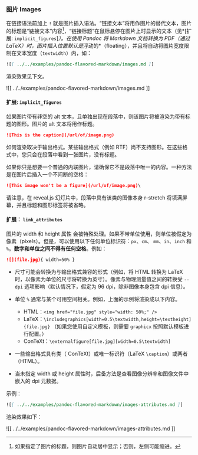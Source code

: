 ### 图片 Images

在链接语法前加上 `!` 就是图片插入语法。“链接文本”将用作图片的替代文本，图片的标题是“链接文本”内容[^img-caption]，“链接标题”在鼠标悬停在图片上时显示的文本（见*[扩展: `implicit_figures`]*）。在使用 Pandoc 将 Markdown 文档转换为 PDF（通过 LaTeX）时，图片插入位置默认是*浮动的*（floating），并且将自动将图片宽度限制在文本宽度（`textwidth`）内，如：

[^img-caption]: 如果指定了图片的标题，则图片自动居中显示；否则，左侧可能缩进。

```markdown
![[ ../../examples/pandoc-flavored-markdown/images.md ]]
```

渲染效果见下文。

![[ ../../examples/pandoc-flavored-markdown/images.md ]]

#### 扩展: `implicit_figures`

如果图片带有非空的 alt 文本，且单独出现在段落中，则该图片将被渲染为带有标题的图形。图片的 alt 文本将用作标题。

```markdown
![This is the caption](/url/of/image.png)
```

如何渲染取决于输出格式。某些输出格式（例如 RTF）尚不支持图形。在这些格式中，您只会在段落中看到一张图片，没有标题。

如果你只是想要一个普通的内联图片，请确保它不是段落中唯一的内容。一种方法是在图片后插入一个不间断的空格：

```markdown
![This image won't be a figure](/url/of/image.png)\
```

请注意，在 reveal.js 幻灯片中，段落中具有该类的图像本身 r-stretch 将填满屏幕，并且标题和图形标签将被省略。

#### 扩展： `link_attributes`

图片的 width 和 height 属性 会被特殊处理。如果不带单位使用，则单位被假定为像素（pixels）。但是，可以使用以下任何单位标识符：`px`、`cm`、 `mm`、`in`、`inch` 和 `%`。**数字和单位之间不得有任何空格**。例如：

```markdown
![](file.jpg){ width=50% }
```

- 尺寸可能会转换为与输出格式兼容的形式（例如，将 HTML 转换为 LaTeX 时，以像素为单位的尺寸将转换为英寸）。像素与物理测量值之间的转换受 `--dpi` 选项影响（默认情况下，假定为 96 dpi，除非图像本身包含 dpi 信息）。

- 单位 `%` 通常与某个可用空间相关。例如，上面的示例将渲染成以下内容。
  - HTML：`<img href="file.jpg" style="width: 50%;" />`
  - LaTeX：`\includegraphics[width=0.5\textwidth,height=\textheight]{file.jpg}` （如果您使用自定义模板，则需要 `graphicx` 按照默认模板进行配置。）
  - ConTeXt：`\externalfigure[file.jpg][width=0.5\textwidth]`
- 一些输出格式具有类（ ConTeXt）或唯一标识符（LaTeX `\caption`）或两者（HTML）。
- 当未指定 width 或 height 属性时，后备方法是查看图像分辨率和图像文件中嵌入的 dpi 元数据。

示例：

```markdown
![[ ../../examples/pandoc-flavored-markdown/images-attributes.md ]]
```

渲染效果如下：

![[ ../../examples/pandoc-flavored-markdown/images-attributes.md ]]